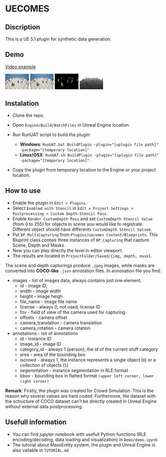 # UECOMES

 ## Discription

 This is a UE 5.1 plugin for synthetic data generation.

## Demo

[Video example](https://youtube.com/watch?v=hYsrO-sGn-o&si=EnSIkaIECMiOmarE)

<img src="Demo/preview_img.jpg" width=15% height=15%>
<img src="Demo/preview_bbox.jpg" width=15% height=15%>
<img src="Demo/preview_mask.jpg" width=15% height=15%>
<img src="Demo/preview_depth.jpg" width=15% height=15%>


 ## Instalation

* Clone the repo.

* Open `Engine/Build/BatchFiles` in Unreal Engine location.

* Run RunUAT script to build the plugin:
    * **Windows**: `RunUAT.bat BuildPlugin -plugin="[uplugin file path]" -package="[temporary location]"`
    * **Linux/OSX**: `RunUAT.sh BuildPlugin -plugin="[uplugin file path]" -package="[temporary location]"`

* Copy the plugin from temporary location to the Engine or your project location.

## How to use

* Enable the plugin in `Edit > Plugins`.
* Select  `Enabled with Stencil` in `Edit > Project Settings > Postprocessing > Custom Depth-Stencil Pass`.
* Enable `Render CustomDepth Pass` and set `CustomDepth Stencil Value` (from 0 to 255) for objects in scene you would like to registrate. Different object should have differents `CustomDepth Stencil Value`s.
* Put `BP_MultiCapturing` from `Plugins/uecomes Content/Blueprints`. This Bluprint class contais three instances of `BP_Capturing` that capture Scene, Depth and Masks.
* Now you can play directly the level in editor viewport.
* The results are located in `ProjectFolder/Saved/{img, depth, mask}`.

The scene and depth capturings produce `.jpeg` images, while masks are converted into **COCO-like** `.json` annotation files. In annonation file you find:
* images - list of images data, always contains just one element.
    * id - image ID,
    * width - image width
    * height - image heigh
    * file_name - image file name
    * license - always 0, not used, license ID 
    * fov - field of view of the camera used for capturing
    * offsets - camera offset
    * camera_translation - camera translation
    * camera_rotation - camera rotation
* annotations - lsit of annotations
    * id - instance ID  
    * image_id - image ID
    * category_id - always 1 (person), the id of the current stuff category
    * area - area of the bounding box
    * iscrowd - always 1, the instance represents a single object (`0`) or a collection of objects (`1`)
    * segemntation - instance segmentation in RLE format
    * bbox - bounding box in flatted format `(upper left corner, lower right corner)`
  
**Remark**: Firstly, the plugin was created for Crowd Simulation. This is the reason why several values are hard coded. Furthermore, the dataset with the sctructure of COCO dataset can't be directly created in Unreal Engine without external data postprocessing.

## Usefull information
* You can find jupyter notebook with usefull Python functions (RLE encoding/decoding, data loading and visualization) in `Demo/demo.ipynb`
* The tutorial about MassEntity system, the plugin and Unreal Engine is also vailable in `TUTORIAL.md`
